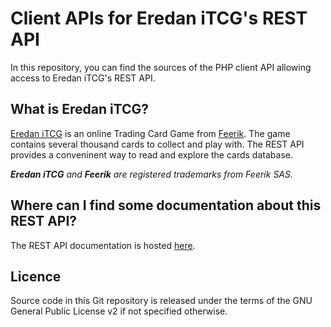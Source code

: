 Client APIs for Eredan iTCG's REST API
======================================

In this repository, you can find the sources of the PHP client API allowing access to Eredan iTCG's REST API.

What is Eredan iTCG?
--------------------

[Eredan iTCG](http://itcg.eredan.com "Eredan iTCG") is an online Trading Card Game from [Feerik](http://www.feerik.com/ "Feerik").
The game contains several thousand cards to collect and play with. The REST API provides a conveninent way to read and explore the cards database.

_**Eredan iTCG** and **Feerik** are registered trademarks from Feerik SAS._

Where can I find some documentation about this REST API?
--------------------------------------------------------

The REST API documentation is hosted [here](http://api.itcg.eredan.com/docs/ "Documentation").

Licence
-------

Source code in this Git repository is released under the terms of the GNU General Public License v2 if not specified otherwise.